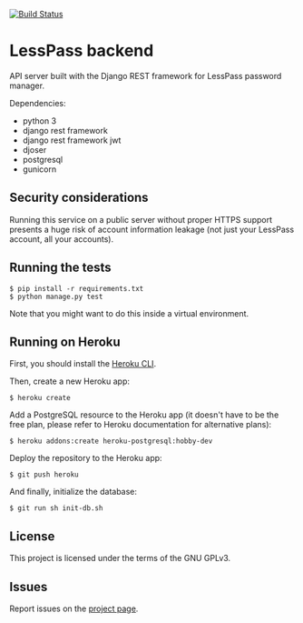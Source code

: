 [![Build Status](https://travis-ci.org/lesspass/api.svg?branch=master)](https://travis-ci.org/lesspass/api)

# LessPass backend

API server built with the Django REST framework for LessPass password manager.

Dependencies:

 - python 3
 - django rest framework
 - django rest framework jwt
 - djoser
 - postgresql
 - gunicorn


## Security considerations

Running this service on a public server without proper HTTPS support presents a
huge risk of account information leakage (not just your LessPass account, all
your accounts).


## Running the tests

    $ pip install -r requirements.txt
    $ python manage.py test

Note that you might want to do this inside a virtual environment.


## Running on Heroku

First, you should install the [Heroku
CLI](https://devcenter.heroku.com/articles/heroku-command-line).

Then, create a new Heroku app:

    $ heroku create

Add a PostgreSQL resource to the Heroku app (it doesn't have to be the free
plan, please refer to Heroku documentation for alternative plans):

    $ heroku addons:create heroku-postgresql:hobby-dev

Deploy the repository to the Heroku app:

    $ git push heroku

And finally, initialize the database:

    $ git run sh init-db.sh


## License

This project is licensed under the terms of the GNU GPLv3.


## Issues

Report issues on the [project
page](https://github.com/lesspass/lesspass/issues).
